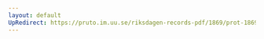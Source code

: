 ```yaml
---
layout: default
UpRedirect: https://pruto.im.uu.se/riksdagen-records-pdf/1869/prot-1869--ak--410/prot-1869--ak--410_074.pdf
---
```

